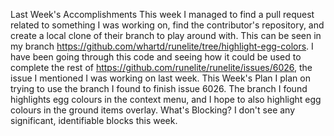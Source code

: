 Last Week's Accomplishments
This week I managed to find a pull request related to something I was working on, find the contributor's repository, and create a local clone of their branch to play around with. This can be seen in my branch https://github.com/whartd/runelite/tree/highlight-egg-colors. I have been going through this code and seeing how it could be used to complete the rest of https://github.com/runelite/runelite/issues/6026, the issue I mentioned I was working on last week.
This Week's Plan
I plan on trying to use the branch I found to finish issue 6026. The branch I found highlights egg colours in the context menu, and I hope to also highlight egg colours in the ground items overlay.
What's Blocking?
I don't see any significant, identifiable blocks this week.
